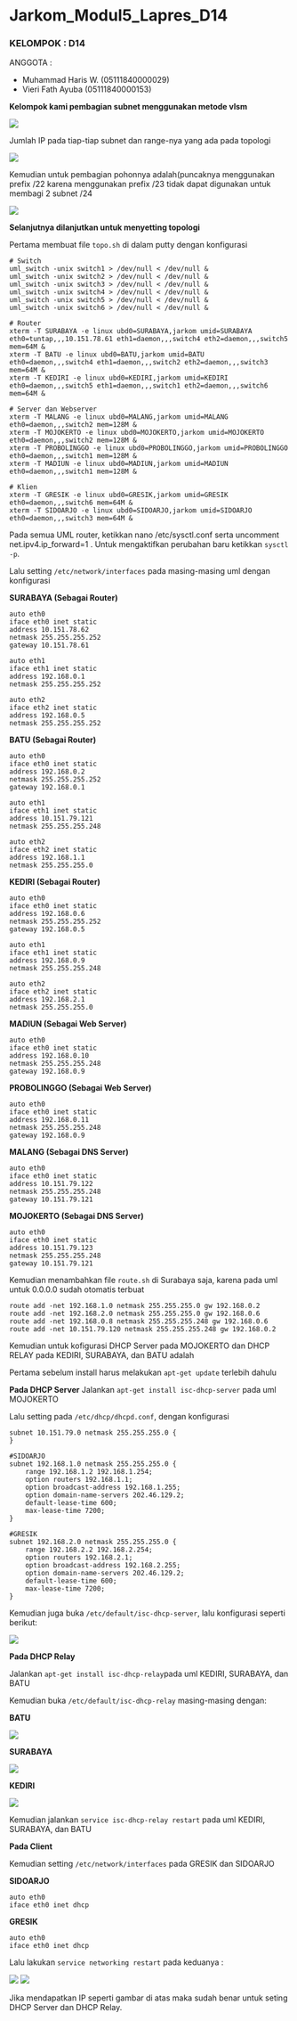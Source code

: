 # Jarkom_Modul5_Lapres_D14

### KELOMPOK        : D14
ANGGOTA         :

* Muhammad Haris W.     (05111840000029)
* Vieri Fath Ayuba      (05111840000153)

**Kelompok kami pembagian subnet menggunakan metode vlsm**

<img src="https://github.com/hrswcksono/Jarkom_Modul5_Lapres_D14/blob/main/img/topo.png" >

Jumlah IP pada tiap-tiap subnet dan range-nya yang ada pada topologi

<img src="https://github.com/hrswcksono/Jarkom_Modul5_Lapres_D14/blob/main/img/pembagianip.png" >

Kemudian untuk pembagian pohonnya adalah(puncaknya menggunakan prefix /22 karena menggunakan prefix /23 tidak dapat digunakan untuk membagi 2 subnet /24

<img src="https://github.com/hrswcksono/Jarkom_Modul5_Lapres_D14/blob/main/img/pohon.png" >

**Selanjutnya dilanjutkan untuk menyetting topologi**

Pertama membuat file ```topo.sh``` di dalam putty dengan konfigurasi

```
# Switch
uml_switch -unix switch1 > /dev/null < /dev/null &
uml_switch -unix switch2 > /dev/null < /dev/null &
uml_switch -unix switch3 > /dev/null < /dev/null &
uml_switch -unix switch4 > /dev/null < /dev/null &
uml_switch -unix switch5 > /dev/null < /dev/null &
uml_switch -unix switch6 > /dev/null < /dev/null &

# Router
xterm -T SURABAYA -e linux ubd0=SURABAYA,jarkom umid=SURABAYA eth0=tuntap,,,10.151.78.61 eth1=daemon,,,switch4 eth2=daemon,,,switch5 mem=64M &
xterm -T BATU -e linux ubd0=BATU,jarkom umid=BATU eth0=daemon,,,switch4 eth1=daemon,,,switch2 eth2=daemon,,,switch3 mem=64M &
xterm -T KEDIRI -e linux ubd0=KEDIRI,jarkom umid=KEDIRI eth0=daemon,,,switch5 eth1=daemon,,,switch1 eth2=daemon,,,switch6 mem=64M &

# Server dan Webserver
xterm -T MALANG -e linux ubd0=MALANG,jarkom umid=MALANG eth0=daemon,,,switch2 mem=128M &
xterm -T MOJOKERTO -e linux ubd0=MOJOKERTO,jarkom umid=MOJOKERTO eth0=daemon,,,switch2 mem=128M &
xterm -T PROBOLINGGO -e linux ubd0=PROBOLINGGO,jarkom umid=PROBOLINGGO eth0=daemon,,,switch1 mem=128M &
xterm -T MADIUN -e linux ubd0=MADIUN,jarkom umid=MADIUN eth0=daemon,,,switch1 mem=128M &

# Klien
xterm -T GRESIK -e linux ubd0=GRESIK,jarkom umid=GRESIK eth0=daemon,,,switch6 mem=64M &
xterm -T SIDOARJO -e linux ubd0=SIDOARJO,jarkom umid=SIDOARJO eth0=daemon,,,switch3 mem=64M &
```

Pada semua UML router, ketikkan nano /etc/sysctl.conf serta uncomment net.ipv4.ip_forward=1 . Untuk mengaktifkan perubahan baru ketikkan ```sysctl -p```.

Lalu setting ```/etc/network/interfaces``` pada masing-masing uml dengan konfigurasi

**SURABAYA (Sebagai Router)**
```
auto eth0
iface eth0 inet static
address 10.151.78.62
netmask 255.255.255.252
gateway 10.151.78.61

auto eth1
iface eth1 inet static
address 192.168.0.1
netmask 255.255.255.252

auto eth2
iface eth2 inet static
address 192.168.0.5
netmask 255.255.255.252
```

**BATU (Sebagai Router)**
```
auto eth0
iface eth0 inet static
address 192.168.0.2
netmask 255.255.255.252
gateway 192.168.0.1

auto eth1
iface eth1 inet static
address 10.151.79.121
netmask 255.255.255.248

auto eth2
iface eth2 inet static
address 192.168.1.1
netmask 255.255.255.0
```

**KEDIRI (Sebagai Router)**
```
auto eth0
iface eth0 inet static
address 192.168.0.6
netmask 255.255.255.252
gateway 192.168.0.5

auto eth1
iface eth1 inet static
address 192.168.0.9
netmask 255.255.255.248

auto eth2
iface eth2 inet static
address 192.168.2.1
netmask 255.255.255.0
```

**MADIUN (Sebagai Web Server)**
```
auto eth0
iface eth0 inet static
address 192.168.0.10
netmask 255.255.255.248
gateway 192.168.0.9
```

**PROBOLINGGO (Sebagai Web Server)**
```
auto eth0
iface eth0 inet static
address 192.168.0.11
netmask 255.255.255.248
gateway 192.168.0.9
```

**MALANG (Sebagai DNS Server)**
```
auto eth0
iface eth0 inet static
address 10.151.79.122
netmask 255.255.255.248
gateway 10.151.79.121
```

**MOJOKERTO (Sebagai DNS Server)**
```
auto eth0
iface eth0 inet static
address 10.151.79.123
netmask 255.255.255.248
gateway 10.151.79.121
```

Kemudian menambahkan file ```route.sh``` di Surabaya saja, karena pada uml untuk 0.0.0.0 sudah otomatis terbuat
```
route add -net 192.168.1.0 netmask 255.255.255.0 gw 192.168.0.2
route add -net 192.168.2.0 netmask 255.255.255.0 gw 192.168.0.6
route add -net 192.168.0.8 netmask 255.255.255.248 gw 192.168.0.6
route add -net 10.151.79.120 netmask 255.255.255.248 gw 192.168.0.2
```

Kemudian untuk kofigurasi DHCP Server pada MOJOKERTO dan DHCP RELAY pada KEDIRI, SURABAYA, dan BATU adalah 

Pertama sebelum install harus melakukan ```apt-get update``` terlebih dahulu
 
**Pada DHCP Server**
Jalankan ```apt-get install isc-dhcp-server``` pada uml MOJOKERTO

Lalu setting pada ```/etc/dhcp/dhcpd.conf```, dengan konfigurasi
```
subnet 10.151.79.0 netmask 255.255.255.0 {
}

#SIDOARJO
subnet 192.168.1.0 netmask 255.255.255.0 {
    range 192.168.1.2 192.168.1.254;
    option routers 192.168.1.1;
    option broadcast-address 192.168.1.255;
    option domain-name-servers 202.46.129.2;
    default-lease-time 600;
    max-lease-time 7200;
}

#GRESIK
subnet 192.168.2.0 netmask 255.255.255.0 {
    range 192.168.2.2 192.168.2.254;
    option routers 192.168.2.1;
    option broadcast-address 192.168.2.255;
    option domain-name-servers 202.46.129.2;
    default-lease-time 600;
    max-lease-time 7200;
}
```

Kemudian juga buka ```/etc/default/isc-dhcp-server```, lalu konfigurasi seperti berikut:

<img src="https://github.com/hrswcksono/Jarkom_Modul5_Lapres_D14/blob/main/img/default-server.png" >

**Pada DHCP Relay**

Jalankan ```apt-get install isc-dhcp-relay```pada uml KEDIRI, SURABAYA, dan BATU

Kemudian buka ```/etc/default/isc-dhcp-relay``` masing-masing dengan:

**BATU**

<img src="https://github.com/hrswcksono/Jarkom_Modul5_Lapres_D14/blob/main/img/default-batu.png" >

**SURABAYA**

<img src="https://github.com/hrswcksono/Jarkom_Modul5_Lapres_D14/blob/main/img/default-sby.png" >

**KEDIRI**

<img src="https://github.com/hrswcksono/Jarkom_Modul5_Lapres_D14/blob/main/img/default-kediri.png" >

Kemudian jalankan ```service isc-dhcp-relay restart``` pada uml KEDIRI, SURABAYA, dan BATU

**Pada Client**

Kemudian setting ```/etc/network/interfaces``` pada GRESIK dan SIDOARJO


**SIDOARJO**
```
auto eth0
iface eth0 inet dhcp
```

**GRESIK**
```
auto eth0
iface eth0 inet dhcp
```

Lalu lakukan ```service networking restart``` pada keduanya :

<img src="https://github.com/hrswcksono/Jarkom_Modul5_Lapres_D14/blob/main/img/snr-sido.png" >

<img src="https://github.com/hrswcksono/Jarkom_Modul5_Lapres_D14/blob/main/img/snr-kdr.png" >

Jika mendapatkan IP seperti gambar di atas maka sudah benar untuk seting DHCP Server dan DHCP Relay.

